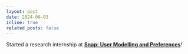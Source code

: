 ```yaml
---
layout: post
date: 2024-06-03
inline: true
related_posts: false
---
```


Started a research internship at <b><a href="https://research.snap.com/team/user-modeling-and-personalization.html">Snap: User Modelling and Preferences</a></b>! 
